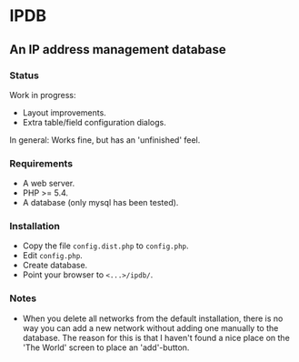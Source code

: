 # IPDB

## An IP address management database

### Status

Work in progress:
* Layout improvements.
* Extra table/field configuration dialogs.

In general: Works fine, but has an 'unfinished' feel.

### Requirements

* A web server.
* PHP >= 5.4.
* A database (only mysql has been tested).

### Installation

* Copy the file `config.dist.php` to `config.php`.
* Edit `config.php`.
* Create database.
* Point your browser to `<...>/ipdb/`.

### Notes

* When you delete all networks from the default installation, there is no way
  you can add a new network without adding one manually to the database. The
  reason for this is that I haven't found a nice place on the 'The World' screen
  to place an 'add'-button.
